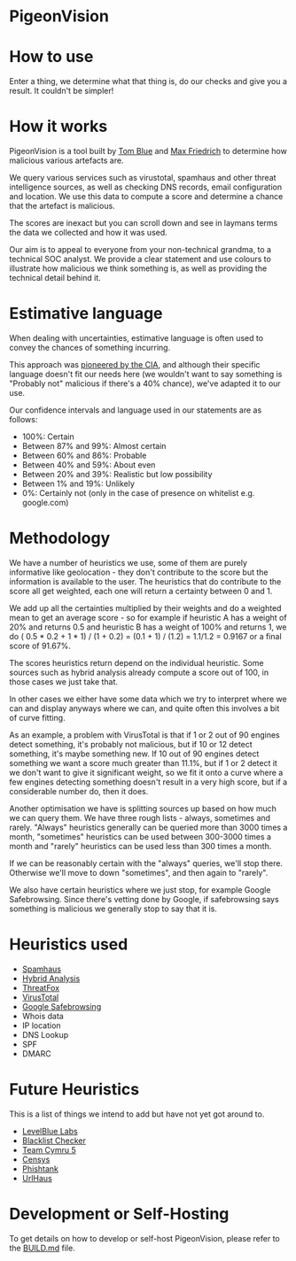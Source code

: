 # PigeonVision

# How to use

Enter a thing, we determine what that thing is, do our checks and give you a result. It couldn't be simpler!

# How it works

PigeonVision is a tool built by [Tom Blue](https://blog.tom-blue.co) and [Max Friedrich](https://m4x.uk) to determine
how malicious various artefacts are.

We query various services such as virustotal, spamhaus and other threat intelligence sources, as well as checking DNS
records, email configuration and location. We use this data to compute a score and determine a chance that the artefact
is malicious.

The scores are inexact but you can scroll down and see in laymans terms the data we collected and how it was used.

Our aim is to appeal to everyone from your non-technical grandma, to a technical SOC analyst. We provide a clear
statement and use colours to illustrate how malicious we think something is, as well as providing the technical detail
behind it.

# Estimative language

When dealing with uncertainties, estimative language is often used to convey the chances of something incurring.

This approach was [pioneered by the CIA](https://www.cia.gov/resources/csi/static/Words-of-Estimative-Probability.pdf),
and although their specific language doesn't fit our needs here (we wouldn't want to say something is "Probably not"
malicious if there's a 40% chance), we've adapted it to our use.

Our confidence intervals and language used in our statements are as follows:

- 100%: Certain
- Between 87% and 99%: Almost certain
- Between 60% and 86%: Probable
- Between 40% and 59%: About even
- Between 20% and 39%: Realistic but low possibility
- Between 1% and 19%: Unlikely
- 0%: Certainly not (only in the case of presence on whitelist e.g. google.com)

# Methodology

We have a number of heuristics we use, some of them are purely informative like geolocation - they don't contribute to
the score but the information is available to the user. The heuristics that do contribute to the score all get weighted,
each one will return a certainty between 0 and 1.

We add up all the certainties multiplied by their weights and do a weighted mean to get an average score - so for
example if heuristic A has a weight of 20% and returns 0.5 and heuristic B has a weight of 100% and returns 1, we do (
0.5 \* 0.2 + 1 \* 1) / (1 + 0.2) = (0.1 + 1) / (1.2) = 1.1/1.2 = 0.9167 or a final score of 91.67%.

The scores heuristics return depend on the individual heuristic. Some sources such as hybrid analysis already compute a
score out of 100, in those cases we just take that.

In other cases we either have some data which we try to interpret where we can and display anyways where we can, and
quite often this involves a bit of curve fitting.

As an example, a problem with VirusTotal is that if 1 or 2 out of 90 engines detect something, it's probably not
malicious, but if 10 or 12 detect something, it's maybe something new. If 10 out of 90 engines detect something we want
a score much greater than 11.1%, but if 1 or 2 detect it we don't want to give it significant weight, so we fit it onto
a curve where a few engines detecting something doesn't result in a very high score, but if a considerable number do,
then it does.

Another optimisation we have is splitting sources up based on how much we can query them. We have three rough lists -
always, sometimes and rarely. "Always" heuristics generally can be queried more than 3000 times a month, "sometimes"
heuristics can be used between 300-3000 times a month and "rarely" heuristics can be used less than 300 times a month.

If we can be reasonably certain with the "always" queries, we'll stop there. Otherwise we'll move to down "sometimes",
and then again to "rarely".

We also have certain heuristics where we just stop, for example Google Safebrowsing. Since there's vetting done by
Google, if safebrowsing says something is malicious we generally stop to say that it is.

# Heuristics used

- [Spamhaus](https://check.spamhaus.org)
- [Hybrid Analysis](https://www.hybrid-analysis.com/)
- [ThreatFox](https://threatfox.abuse.ch/)
- [VirusTotal](https://www.virustotal.com/)
- [Google Safebrowsing](https://safebrowsing.google.com/)
- Whois data
- IP location
- DNS Lookup
- SPF
- DMARC

# Future Heuristics

This is a list of things we intend to add but have not yet got around to.

- [LevelBlue Labs](https://otx.alienvault.com/)
- [Blacklist Checker](https://blacklistchecker.com/)
- [Team Cymru 5](https://www.team-cymru.com/)
- [Censys](https://search.censys.io/)
- [Phishtank](https://phishtank.org/)
- [UrlHaus](https://urlhaus.abuse.ch/)

# Development or Self-Hosting

To get details on how to develop or self-host PigeonVision, please refer to
the [BUILD.md](https://github.com/MaxAFriedrich/PigeonVision/blob/main/BUILD.md) file.
